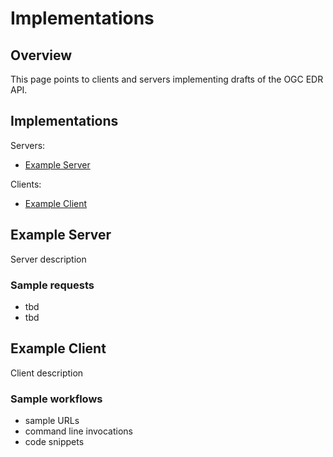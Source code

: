 # Implementations

## Overview

This page points to clients and servers implementing drafts of the OGC EDR API.

## Implementations

Servers:

- [Example Server](#example-server)

Clients:
- [Example Client](#example-client)

## Example Server

Server description

### Sample requests
- tbd
- tbd

## Example Client

Client description

### Sample workflows

- sample URLs
- command line invocations
- code snippets
